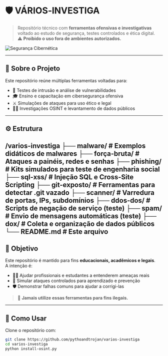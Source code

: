 # 🛡️ VÁRIOS‑INVESTIGA

> Repositório técnico com **ferramentas ofensivas e investigativas** voltado ao estudo de segurança, testes controlados e ética digital.  
> ⚠️ **Proibido o uso fora de ambientes autorizados.**

![Segurança Cibernética](https://cdn-icons-png.flaticon.com/512/3203/3203071.png)

---

## 📌 Sobre o Projeto

Este repositório reúne múltiplas ferramentas voltadas para:

- 🔎 Testes de intrusão e análise de vulnerabilidades  
- 🎓 Ensino e capacitação em cibersegurança ofensiva  
- ⚔️ Simulações de ataques para uso ético e legal  
- 🕵️‍♀️ Investigações OSINT e levantamento de dados públicos  

---

## ⚙️ Estrutura

/varios-investiga
├── malware/ # Exemplos didáticos de malwares
├── força-bruta/ # Ataques a painéis, redes e senhas
├── phishing/ # Kits simulados para teste de engenharia social
├── sql-xss/ # Injeção SQL e Cross-Site Scripting
├── git-exposto/ # Ferramentas para detectar .git vazado
├── scanner/ # Varredura de portas, IPs, subdomínios
├── ddos-dos/ # Scripts de negação de serviço (teste)
├── spam/ # Envio de mensagens automáticas (teste)
├── dox/ # Coleta e organização de dados públicos
└── README.md # Este arquivo                                                                                                                                                                                                                                                   
---

## 🧠 Objetivo

Este repositório é mantido para fins **educacionais, acadêmicos e legais**.  
A intenção é:

- 🧑‍💻 Ajudar profissionais e estudantes a entenderem ameaças reais  
- 🧪 Simular ataques controlados para aprendizado e prevenção  
- 🛡️ Demonstrar falhas comuns para ajudar a corrigi-las  

> 🚫 **Jamais utilize essas ferramentas para fins ilegais.**

---

## 🚀 Como Usar

Clone o repositório com:

```bash
git clone https://github.com/pythoandtrojan/varios-investiga
cd varios-investiga
python install-osint.py                                                                                                                python install-malwer.py                                                                                                               python menu-real.py  ou  python main.py
